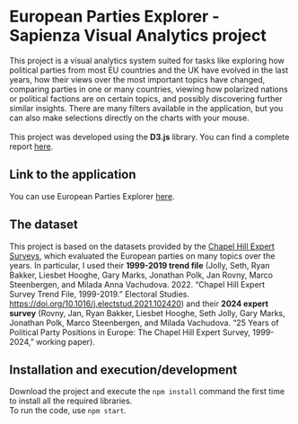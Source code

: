 # European Parties Explorer - Sapienza Visual Analytics project
This project is a visual analytics system suited for tasks like exploring how political parties from most EU countries and the UK have evolved in the last years, how their views over the most important topics have changed, comparing parties in one or many countries, viewing how polarized nations or political factions are on certain topics, and possibly discovering further similar insights. There are many filters available in the application, but you can also make selections directly on the charts with your mouse.\
\
This project was developed using the **D3.js** library. You can find a complete report [here](documents/report.pdf).

## Link to the application
You can use European Parties Explorer [here](https://zakaehl.github.io/European-parties-explorer).

## The dataset
This project is based on the datasets provided by the [Chapel Hill Expert Surveys](https://www.chesdata.eu/ches-europe), which evaluated the European parties on many topics over the years. In particular, I used their **1999-2019 trend file** (Jolly, Seth, Ryan Bakker, Liesbet Hooghe, Gary Marks, Jonathan Polk, Jan Rovny, Marco Steenbergen, and Milada Anna Vachudova. 2022. “Chapel Hill Expert Survey Trend File, 1999-2019.” Electoral Studies. https://doi.org/10.1016/j.electstud.2021.102420) and their **2024 expert survey** (Rovny, Jan, Ryan Bakker, Liesbet Hooghe, Seth Jolly, Gary Marks, Jonathan Polk, Marco Steenbergen, and Milada Vachudova. “25 Years of Political Party Positions in Europe: The Chapel Hill Expert Survey, 1999-2024,” working paper).

## Installation and execution/development
Download the project and execute the `npm install` command the first time to install all the required libraries.\
To run the code, use `npm start`.